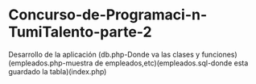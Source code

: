 # Concurso-de-Programaci-n-TumiTalento-parte-2
Desarrollo de la aplicación (db.php-Donde va las clases y funciones)(empleados.php-muestra de empleados,etc)(empleados.sql-donde esta guardado la tabla)(index.php)
